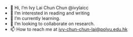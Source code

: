 - 👋 Hi, I’m Ivy Lai Chun Chun @ivylaicc
- 👀 I’m interested in reading and writing
- 🌱 I’m currently learning.
- 💞️ I’m looking to collaborate on research.
- 📫 How to reach me at ivy-chun-chun-lai@polyu.edu.hk

<!---
ivylaicc/ivylaicc is a ✨ special ✨ repository because its `README.md` (this file) appears on your GitHub profile.
You can click the Preview link to take a look at your changes.
--->
